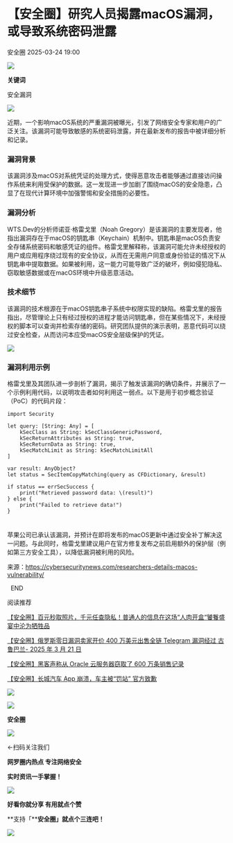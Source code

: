 #  【安全圈】研究人员揭露macOS漏洞，或导致系统密码泄露   
 安全圈   2025-03-24 19:00  
  
![](https://mmbiz.qpic.cn/sz_mmbiz_png/aBHpjnrGylgOvEXHviaXu1fO2nLov9bZ055v7s8F6w1DD1I0bx2h3zaOx0Mibd5CngBwwj2nTeEbupw7xpBsx27Q/640?wx_fmt=other&from=appmsg&tp=webp&wxfrom=5&wx_lazy=1&wx_co=1 "")  
  
  
**关键词**  
  
  
  
安全漏洞  
  
  
![](https://mmbiz.qpic.cn/sz_mmbiz_png/aBHpjnrGylgYLYnTQo8hgmHziathN2gdYnXJBjkdaZOLFHNOJj8iaAuZGvDPiaPsWMLGCSDticKs7ib0HmA2qsbMINQ/640?wx_fmt=png&from=appmsg "")  
  
近期，一个影响macOS系统的严重漏洞被曝光，引发了网络安全专家和用户的广泛关注。该漏洞可能导致敏感的系统密码泄露，并在最新发布的报告中被详细分析和记录。  
### 漏洞背景  
  
该漏洞涉及macOS对系统凭证的处理方式，使得恶意攻击者能够通过直接访问操作系统来利用受保护的数据。这一发现进一步加剧了围绕macOS的安全隐患，凸显了在现代计算环境中加强警惕和安全措施的必要性。  
### 漏洞分析  
  
WTS.Dev的分析师诺亚·格雷戈里（Noah Gregory）是该漏洞的主要发现者，他指出漏洞存在于macOS的钥匙串（Keychain）机制中。钥匙串是macOS负责安全存储系统密码和敏感凭证的组件。格雷戈里解释称，该漏洞可能允许未经授权的用户或应用程序绕过现有的安全协议，从而在无需用户同意或身份验证的情况下从钥匙串中提取数据。如果被利用，这一能力可能导致广泛的破坏，例如侵犯隐私、窃取敏感数据或在macOS环境中升级恶意活动。  
### 技术细节  
  
该漏洞的技术根源在于macOS钥匙串子系统中权限实现的缺陷。格雷戈里的报告指出，尽管理论上只有经过授权的进程才能访问钥匙串，但在某些情况下，未经授权的脚本可以查询并检索存储的密码。研究团队提供的演示表明，恶意代码可以绕过安全检查，从而访问本应受macOS安全层级保护的凭证。  
  
![](https://mmbiz.qpic.cn/sz_mmbiz_png/aBHpjnrGylgYLYnTQo8hgmHziathN2gdYPxWeZHOiaEWPOQjh0nn6kLtZUeJ20Dib3l0QHoAoVbMnouCwFqkRxiaiaQ/640?wx_fmt=png&from=appmsg "")  
### 漏洞利用示例  
  
格雷戈里及其团队进一步剖析了漏洞，揭示了触发该漏洞的确切条件，并展示了一个示例利用代码，以说明攻击者如何利用这一弱点。以下是用于初步概念验证（PoC）的代码片段：  
```
import Security

let query: [String: Any] = [
    kSecClass as String: kSecClassGenericPassword,
    kSecReturnAttributes as String: true,
    kSecReturnData as String: true,
    kSecMatchLimit as String: kSecMatchLimitAll
]

var result: AnyObject?
let status = SecItemCopyMatching(query as CFDictionary, &result)

if status == errSecSuccess {
    print("Retrieved password data: \(result)")
} else {
    print("Failed to retrieve data!")
}
```  
```
```  
###   
  
苹果公司已承认该漏洞，并预计在即将发布的macOS更新中通过安全补丁解决这一问题。与此同时，格雷戈里建议用户在官方修复发布之前启用额外的保护层（例如第三方安全工具），以降低漏洞被利用的风险。  
  
来源：https://cybersecuritynews.com/researchers-details-macos-vulnerability/  
  
  
  END    
  
  
阅读推荐  
  
  
[【安全圈】百元秒取照片，千元任查隐私！普通人的信息在这场“人肉开盒“饕餮盛宴中沦为牺牲品](https://mp.weixin.qq.com/s?__biz=MzIzMzE4NDU1OQ==&mid=2652068670&idx=1&sn=9ea92c6886f94f756c1643f786bc13b5&scene=21#wechat_redirect)  
  
  
  
[【安全圈】俄罗斯零日漏洞卖家开价 400 万美元出售全链 Telegram 漏洞经过 古鲁巴兰- 2025 年 3 月 21 日](https://mp.weixin.qq.com/s?__biz=MzIzMzE4NDU1OQ==&mid=2652068670&idx=2&sn=4baddc750849fe08ccb334318a0ebcd0&scene=21#wechat_redirect)  
  
  
  
[【安全圈】黑客声称从 Oracle 云服务器窃取了 600 万条销售记录](https://mp.weixin.qq.com/s?__biz=MzIzMzE4NDU1OQ==&mid=2652068670&idx=3&sn=9241bbcfa7aea0834cabe8acdf58a85e&scene=21#wechat_redirect)  
  
  
  
[【安全圈】长城汽车 App 崩溃，车主被“罚站” 官方致歉](https://mp.weixin.qq.com/s?__biz=MzIzMzE4NDU1OQ==&mid=2652068645&idx=1&sn=3bfe77bb604a27a3e8b24bef625fe9a5&scene=21#wechat_redirect)  
  
  
  
  
![](https://mmbiz.qpic.cn/mmbiz_gif/aBHpjnrGylgeVsVlL5y1RPJfUdozNyCEft6M27yliapIdNjlcdMaZ4UR4XxnQprGlCg8NH2Hz5Oib5aPIOiaqUicDQ/640?wx_fmt=gif "")  
  
  
  
![](https://mmbiz.qpic.cn/mmbiz_png/aBHpjnrGylgeVsVlL5y1RPJfUdozNyCEDQIyPYpjfp0XDaaKjeaU6YdFae1iagIvFmFb4djeiahnUy2jBnxkMbaw/640?wx_fmt=png "")  
  
**安全圈**  
  
![](https://mmbiz.qpic.cn/mmbiz_gif/aBHpjnrGylgeVsVlL5y1RPJfUdozNyCEft6M27yliapIdNjlcdMaZ4UR4XxnQprGlCg8NH2Hz5Oib5aPIOiaqUicDQ/640?wx_fmt=gif "")  
  
  
←扫码关注我们  
  
**网罗圈内热点 专注网络安全**  
  
**实时资讯一手掌握！**  
  
  
![](https://mmbiz.qpic.cn/mmbiz_gif/aBHpjnrGylgeVsVlL5y1RPJfUdozNyCE3vpzhuku5s1qibibQjHnY68iciaIGB4zYw1Zbl05GQ3H4hadeLdBpQ9wEA/640?wx_fmt=gif "")  
  
**好看你就分享 有用就点个赞**  
  
**支持「****安全圈」就点个三连吧！**  
  
![](https://mmbiz.qpic.cn/mmbiz_gif/aBHpjnrGylgeVsVlL5y1RPJfUdozNyCE3vpzhuku5s1qibibQjHnY68iciaIGB4zYw1Zbl05GQ3H4hadeLdBpQ9wEA/640?wx_fmt=gif "")  
  
  
